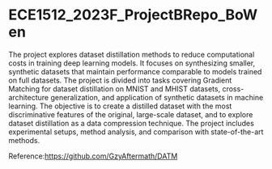 # ECE1512_2023F_ProjectBRepo_BoWen

The project explores dataset distillation methods to reduce computational costs in training deep learning models. It focuses on synthesizing smaller, synthetic datasets that maintain performance comparable to models trained on full datasets. The project is divided into tasks covering Gradient Matching for dataset distillation on MNIST and MHIST datasets, cross-architecture generalization, and application of synthetic datasets in machine learning. The objective is to create a distilled dataset with the most discriminative features of the original, large-scale dataset, and to explore dataset distillation as a data compression technique. The project includes experimental setups, method analysis, and comparison with state-of-the-art methods. 

Reference:https://github.com/GzyAftermath/DATM

